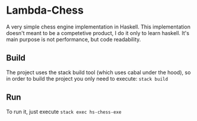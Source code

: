 # Lambda-Chess

A very simple chess engine implementation in Haskell. 
This implementation doesn't meant to be a competetive product, I do it only to learn haskell. 
It's main purpose is not performance, but code readability. 

## Build
The project uses the stack build tool (which uses cabal under the hood), so in order to build the project you only need to execute:
```stack build```

## Run
To run it, just execute ```stack exec hs-chess-exe```
